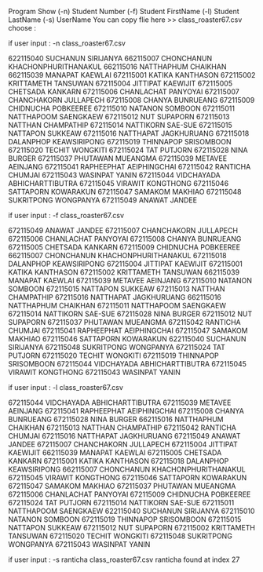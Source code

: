 Program Show
(-n) Student Number 
(-f) Student FirstName 
(-l) Student LastName 
(-s) UserName 
You can copy flie here >> class_roaster67.csv 
choose :

if user input : -n class_roaster67.csv

622115040 SUCHANUN SIRIJANYA
662115007 CHONCHANUN KHACHONPHURITHANAKUL
662115016 NATTHAPHUM CHAIKHAN
662115039 MANAPAT KAEWLAI
672115001 KATIKA KANTHASON
672115002 KRITTAMETH TANSUWAN
672115004 JITTIPAT KAEWIJIT
672115005 CHETSADA KANKARN
672115006 CHANLACHAT PANYOYAI
672115007 CHANCHAKORN JULLAPECH
672115008 CHANYA BUNRUEANG
672115009 CHIDNUCHA POBKEEREE
672115010 NATANON SOMBOON
672115011 NATTHAPOOM SAENGKAEW
672115012 NUT SUPAPORN
672115013 NATTHAN CHAMPATHIP
672115014 NATTIKORN SAE-SUE
672115015 NATTAPON SUKKEAW
672115016 NATTHAPAT JAGKHURUANG
672115018 DALANPHOP KEAWSIRIPONG
672115019 THINNAPOP SRISOMBOON
672115020 TECHIT WONGKITI
672115024 TAT PUTJORN
672115028 NINA BURGER
672115037 PHUTAWAN MUEANGMA
672115039 METAVEE AEINJANG
672115041 RAPHEEPHAT AEIPHINGCHAI
672115042 RANTICHA CHUMJAI
672115043 WASINPAT YANIN
672115044 VIDCHAYADA ABHICHARTTIBUTRA
672115045 VIRAWIT KONGTHONG
672115046 SATTAPORN KOWARAKUN
672115047 SAMAKOM MAKHIAO
672115048 SUKRITPONG WONGPANYA
672115049 ANAWAT JANDEE

if user input : -f class_roaster67.csv

672115049 ANAWAT JANDEE
672115007 CHANCHAKORN JULLAPECH
672115006 CHANLACHAT PANYOYAI
672115008 CHANYA BUNRUEANG
672115005 CHETSADA KANKARN
672115009 CHIDNUCHA POBKEEREE
662115007 CHONCHANUN KHACHONPHURITHANAKUL
672115018 DALANPHOP KEAWSIRIPONG
672115004 JITTIPAT KAEWIJIT
672115001 KATIKA KANTHASON
672115002 KRITTAMETH TANSUWAN
662115039 MANAPAT KAEWLAI
672115039 METAVEE AEINJANG
672115010 NATANON SOMBOON
672115015 NATTAPON SUKKEAW
672115013 NATTHAN CHAMPATHIP
672115016 NATTHAPAT JAGKHURUANG
662115016 NATTHAPHUM CHAIKHAN
672115011 NATTHAPOOM SAENGKAEW
672115014 NATTIKORN SAE-SUE
672115028 NINA BURGER
672115012 NUT SUPAPORN
672115037 PHUTAWAN MUEANGMA
672115042 RANTICHA CHUMJAI
672115041 RAPHEEPHAT AEIPHINGCHAI
672115047 SAMAKOM MAKHIAO
672115046 SATTAPORN KOWARAKUN
622115040 SUCHANUN SIRIJANYA
672115048 SUKRITPONG WONGPANYA
672115024 TAT PUTJORN
672115020 TECHIT WONGKITI
672115019 THINNAPOP SRISOMBOON
672115044 VIDCHAYADA ABHICHARTTIBUTRA
672115045 VIRAWIT KONGTHONG
672115043 WASINPAT YANIN

if user input : -l class_roaster67.csv

672115044 VIDCHAYADA ABHICHARTTIBUTRA
672115039 METAVEE AEINJANG
672115041 RAPHEEPHAT AEIPHINGCHAI
672115008 CHANYA BUNRUEANG
672115028 NINA BURGER
662115016 NATTHAPHUM CHAIKHAN
672115013 NATTHAN CHAMPATHIP
672115042 RANTICHA CHUMJAI
672115016 NATTHAPAT JAGKHURUANG
672115049 ANAWAT JANDEE
672115007 CHANCHAKORN JULLAPECH
672115004 JITTIPAT KAEWIJIT
662115039 MANAPAT KAEWLAI
672115005 CHETSADA KANKARN
672115001 KATIKA KANTHASON
672115018 DALANPHOP KEAWSIRIPONG
662115007 CHONCHANUN KHACHONPHURITHANAKUL
672115045 VIRAWIT KONGTHONG
672115046 SATTAPORN KOWARAKUN
672115047 SAMAKOM MAKHIAO
672115037 PHUTAWAN MUEANGMA
672115006 CHANLACHAT PANYOYAI
672115009 CHIDNUCHA POBKEEREE
672115024 TAT PUTJORN
672115014 NATTIKORN SAE-SUE
672115011 NATTHAPOOM SAENGKAEW
622115040 SUCHANUN SIRIJANYA
672115010 NATANON SOMBOON
672115019 THINNAPOP SRISOMBOON
672115015 NATTAPON SUKKEAW
672115012 NUT SUPAPORN
672115002 KRITTAMETH TANSUWAN
672115020 TECHIT WONGKITI
672115048 SUKRITPONG WONGPANYA
672115043 WASINPAT YANIN

if user input : -s ranticha class_roaster67.csv
ranticha  found at index 27
